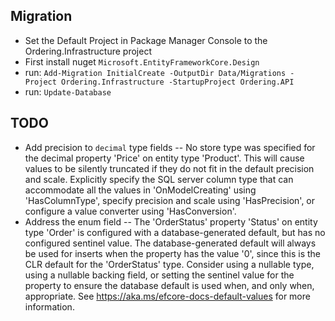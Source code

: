 ﻿## Migration
- Set the Default Project in Package Manager Console to the Ordering.Infrastructure project
- First install nuget `Microsoft.EntityFrameworkCore.Design`
- run: `Add-Migration InitialCreate -OutputDir Data/Migrations -Project Ordering.Infrastructure -StartupProject Ordering.API`
- run: `Update-Database`

## TODO
- Add precision to `decimal` type fields
-- No store type was specified for the decimal property 'Price' on entity type 'Product'. This will cause values to be silently truncated if they do not fit in the default precision and scale. Explicitly specify the SQL server column type that can accommodate all the values in 'OnModelCreating' using 'HasColumnType', specify precision and scale using 'HasPrecision', or configure a value converter using 'HasConversion'.
- Address the enum field
-- The 'OrderStatus' property 'Status' on entity type 'Order' is configured with a database-generated default, but has no configured sentinel value. The database-generated default will always be used for inserts when the property has the value '0', since this is the CLR default for the 'OrderStatus' type. Consider using a nullable type, using a nullable backing field, or setting the sentinel value for the property to ensure the database default is used when, and only when, appropriate. See https://aka.ms/efcore-docs-default-values for more information.
